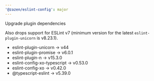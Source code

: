 ```yaml
---
'@zazen/eslint-config': major
---
```


Upgrade plugin dependencies

Also drops support for ESLint v7 (minimum version for the latest `eslint-plugin-unicorn` is v8.23.1).

- eslint-plugin-unicorn → v44
- eslint-plugin-promise → v6.0.1
- eslint-plugin-n → v15.3.0
- eslint-config-xo-typescript → v0.53.0
- eslint-config-xo → v0.42.0
- @typescript-eslint → v5.39.0

